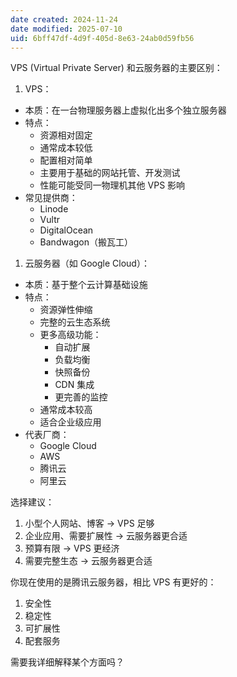 ```yaml
---
date created: 2024-11-24
date modified: 2025-07-10
uid: 6bff47df-4d9f-405d-8e63-24ab0d59fb56
---
```


VPS (Virtual Private Server) 和云服务器的主要区别：

1. VPS：
- 本质：在一台物理服务器上虚拟化出多个独立服务器
- 特点：
  - 资源相对固定
  - 通常成本较低
  - 配置相对简单
  - 主要用于基础的网站托管、开发测试
  - 性能可能受同一物理机其他 VPS 影响
- 常见提供商：
  - Linode
  - Vultr
  - DigitalOcean
  - Bandwagon（搬瓦工）

1. 云服务器（如 Google Cloud）：
- 本质：基于整个云计算基础设施
- 特点：
  - 资源弹性伸缩
  - 完整的云生态系统
  - 更多高级功能：
    - 自动扩展
    - 负载均衡
    - 快照备份
    - CDN 集成
    - 更完善的监控
  - 通常成本较高
  - 适合企业级应用
- 代表厂商：
  - Google Cloud
  - AWS
  - 腾讯云
  - 阿里云

选择建议：

1. 小型个人网站、博客 → VPS 足够
2. 企业应用、需要扩展性 → 云服务器更合适
3. 预算有限 → VPS 更经济
4. 需要完整生态 → 云服务器更合适

你现在使用的是腾讯云服务器，相比 VPS 有更好的：

1. 安全性
2. 稳定性
3. 可扩展性
4. 配套服务

需要我详细解释某个方面吗？
